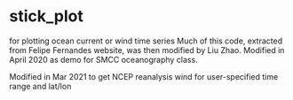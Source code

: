# stick_plot
for plotting ocean current or wind time series
Much of this code, extracted from Felipe Fernandes website, was then modified by Liu Zhao.
Modified in April 2020 as demo for SMCC oceanography class.

Modified in Mar 2021 to get NCEP reanalysis wind for user-specified time range and lat/lon

